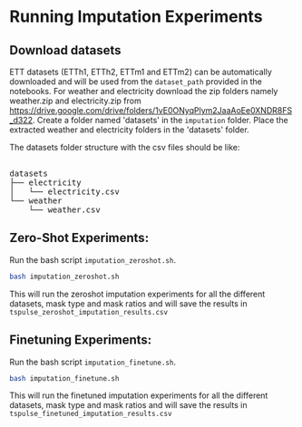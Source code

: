 # Running Imputation Experiments
## Download datasets

ETT datasets (ETTh1, ETTh2, ETTm1 and ETTm2) can be automatically downloaded and will be used from the `dataset_path` provided in the notebooks. 
For weather and electricity download the zip folders namely weather.zip and electricity.zip from https://drive.google.com/drive/folders/1vE0ONyqPlym2JaaAoEe0XNDR8FS_d322.
Create a folder named 'datasets' in the `imputation` folder. 
Place the extracted weather and electricity folders in the 'datasets' folder. 

The datasets folder structure with the csv files should be like:
<pre> 
datasets
├── electricity
│   └── electricity.csv
└── weather
    └── weather.csv
</pre>

## Zero-Shot Experiments:
Run the bash script `imputation_zeroshot.sh`.
```bash
bash imputation_zeroshot.sh
```
This will run the zeroshot imputation experiments for all the different datasets, mask type and mask ratios and will save the results in `tspulse_zeroshot_imputation_results.csv`

## Finetuning Experiments:
Run the bash script `imputation_finetune.sh`.
```bash
bash imputation_finetune.sh
```
This will run the finetuned imputation experiments for all the different datasets, mask type and mask ratios and will save the results in `tspulse_finetuned_imputation_results.csv`